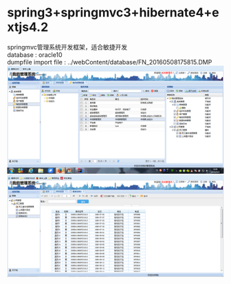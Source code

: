 # spring3+springmvc3+hibernate4+extjs4.2
springmvc管理系统开发框架，适合敏捷开发</br>
database : oracle10</br>
dumpfile import file : ../webContent/database/FN_20160508175815.DMP
![image](https://github.com/ghuan/springmvc/blob/master/WebContent/images/system.png)
![image](https://github.com/ghuan/springmvc/blob/master/WebContent/images/report.png)
